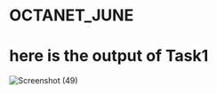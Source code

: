 # OCTANET_JUNE
# here is the output of Task1  
![Screenshot (49)](https://github.com/amrutha452/OCTANET_JUNE/assets/117029740/d8615431-3150-4d11-8022-09d648cbcf2c)
